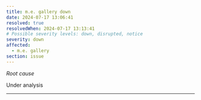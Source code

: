 ```yaml
---
title: m.e. gallery down
date: 2024-07-17 13:06:41
resolved: true
resolvedWhen: 2024-07-17 13:13:41
# Possible severity levels: down, disrupted, notice
severity: down
affected:
  - m.e. gallery
section: issue
---
```


*Root cause*

Under analysis

---


